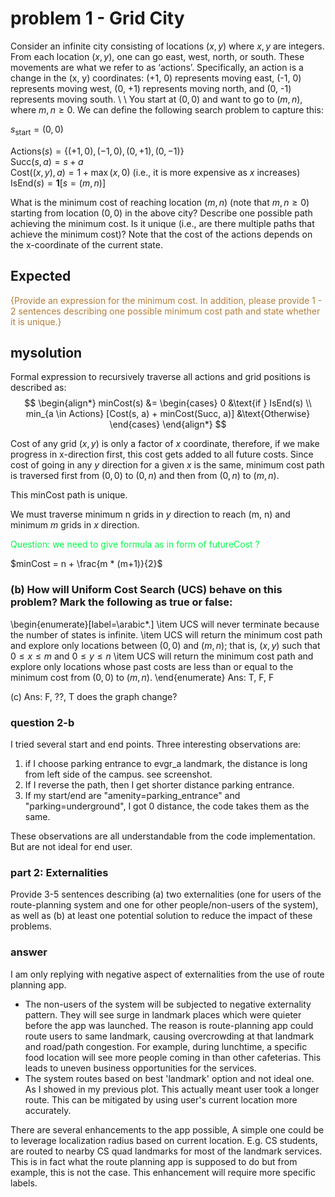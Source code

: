 <style>  
b { color: #459FF2 }
o { color:rgb(7, 246, 75) }
r { color: #B57D39 }
</style>
# problem 1 - Grid City

Consider an infinite city consisting of locations $(x,y)$ where $x, y$ are integers.
  From each location $(x,y)$, one can go east, west, north, or south. 
  These movements are what we refer to as ‘actions’. 
  Specifically, an action is a change in the (x, y) coordinates: (+1, 0) represents moving east, (-1, 0) 
  represents moving west, (0, +1) represents moving north, and (0, -1) represents moving south.
  \\
  \\
  You start at $(0,0)$ and want to go to $(m, n)$, where $m, n \geq 0$.
  We can define the following search problem to capture this:

$s_\text{start} = (0,0)$

$\text{Actions}(s) = \{ (+1, 0), (-1, 0), (0, +1), (0, -1) \}$\
$\text{Succ}(s, a) = s + a$\
$\text{Cost}((x,y), a) = 1 + \max(x, 0)$ (i.e., it is more expensive as $x$ increases)\
$\text{IsEnd}(s) = \mathbf{1}[s = (m,n)]$

 What is the minimum cost of reaching location $(m,n)$ (note that $m,n \geq 0$) starting from location $(0,0)$ in the above city? Describe one possible path achieving the minimum cost.  Is it unique (i.e., are there multiple paths that achieve the minimum cost)? Note that the cost of the actions depends on the x-coordinate of the current state.
 ## Expected 
<r>{Provide an expression for the minimum cost. In addition, please provide 1 - 2 sentences describing one possible minimum cost path and state whether it is unique.}</r>
## mysolution

Formal expression to recursively traverse all actions and grid positions is described as:
$$
\begin{align*}
    minCost(s) &=
    \begin{cases}
        0 &\text{if } IsEnd(s) \\
        min_{a \in Actions} [Cost(s, a) + minCost(Succ, a)] &\text{Otherwise}
    \end{cases}
\end{align*}
$$

Cost of any grid $(x,y)$ is only a factor of $x$ coordinate, therefore, if we make progress in x-direction first, this cost gets added to all future costs. Since cost of going in any $y$ direction for a given $x$ is the same,  minimum cost path is traversed first from $(0,0)$ to $(0,n)$ and then from $(0,n)$ to $(m,n)$.

This minCost path is unique.

We must traverse minimum n grids in $y$ direction to reach (m, n) and minimum $m$ grids in $x$ direction.

<o>Question: we need to give  formula as in form of futureCost ?

$minCost =  n + \frac{m * (m+1)}{2}$
</o>

 ### (b) How will Uniform Cost Search (UCS) behave on this problem? Mark the following as true or false:
 \begin{enumerate}[label=\arabic*.]
     \item UCS will never terminate because the number of states is infinite.
    \item UCS will return the minimum cost path and explore only locations between $(0,0)$ and $(m,n)$; that is, $(x,y)$ such that $0 \le x \le m$ and $0 \le y \le n$
    \item UCS will return the minimum cost path and explore only locations whose past costs are less than or equal to the minimum cost from $(0,0)$ to $(m,n)$.
 \end{enumerate}
 Ans: T, F, F

 (c) Ans: F, ??, T
<a> does the graph change?</a> 

### question 2-b
I tried several start and end points. Three interesting observations are:
1. if I choose parking entrance to evgr_a landmark, the distance is long from left side of the campus. see screenshot.
2. If I reverse the path, then I get shorter distance parking entrance.
3. If my start/end are "amenity=parking_entrance" and "parking=underground", I got 0 distance, the code takes them as the same.

These observations are all understandable from the code implementation. But are not ideal for end user.

### part 2: Externalities
Provide 3-5 sentences describing (a) two externalities (one for
users of the route-planning system and one for other people/non-users of the system),
as well as (b) at least one potential solution to reduce the impact of these problems.
### answer

I am only replying with negative aspect of externalities from the use of route planning app.
- The non-users of the system will be subjected to negative externality pattern. They will see surge in landmark places which were quieter before the app was launched. The reason is route-planning app could route users to same landmark, causing overcrowding at that landmark and road/path congestion. For example, during lunchtime, a specific food location will see more people coming in than other cafeterias. This leads to uneven business opportunities for the services.
- The system routes based on best 'landmark' option and not ideal one. As I showed in my previous plot. This actually meant user took a longer route. This can be mitigated by using user's current location more accurately.

There are several enhancements to the app possible, A simple one could be to leverage localization radius based on current location. E.g. CS students, are routed to nearby  CS quad landmarks for most of the landmark services. This is in fact what the route planning app is supposed to do but from example, this is not the case. This enhancement will require more specific labels.
